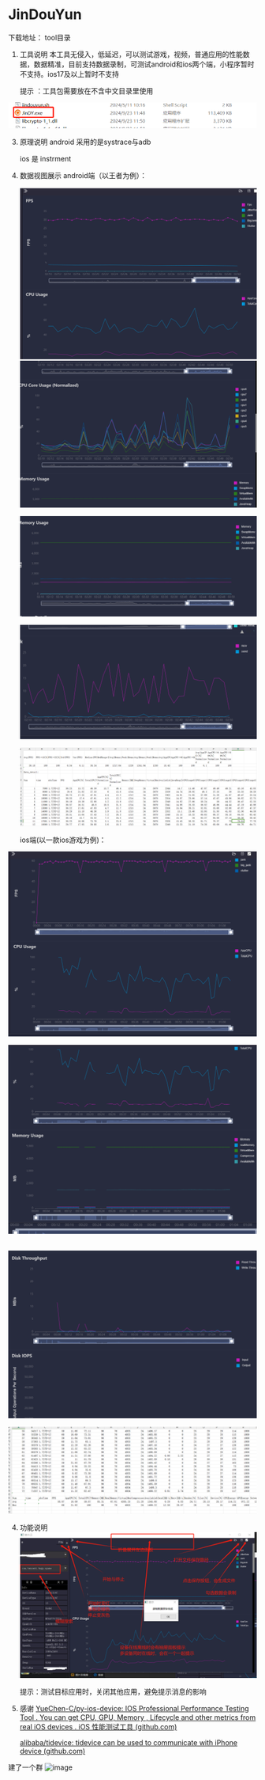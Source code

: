 # JinDouYun


下载地址：
tool目录



1. 工具说明
   本工具无侵入，低延迟，可以测试游戏，视频，普通应用的性能数据，数据精准，目前支持数据录制，可测试android和ios两个端，小程序暂时不支持。ios17及以上暂时不支持
 
   
   

   提示 ：工具包需要放在不含中文目录里使用

![d271ae5e-c85b-48d6-82aa-0a6c7f409e29](https://github.com/QiangZL95/JinDouYun/blob/main/images/d271ae5e-c85b-48d6-82aa-0a6c7f409e29.png)



3. 原理说明
   android 采用的是systrace与adb


   ios 是 instrment

5. 数据视图展示
   android端（以王者为例）：
   
   

   ![5e92f7e8-8062-4825-8e3b-be6549716438](https://github.com/QiangZL95/JinDouYun/blob/main/images/5e92f7e8-8062-4825-8e3b-be6549716438.png)
    ![loading-ag-145](https://github.com/QiangZL95/JinDouYun/blob/main/images/2cba49f9-51fb-407f-a309-1a727470d00c.png)

   ![loading-ag-147](https://github.com/QiangZL95/JinDouYun/blob/main/images/47e98ace-69fc-4874-b75d-9a971d80f7f6.png)

   ![loading-ag-149](https://github.com/QiangZL95/JinDouYun/blob/main/images/0a88301f-b9ea-4df6-b16b-5d65f9e3cf3d.png)

   ![loading-ag-151](https://github.com/QiangZL95/JinDouYun/blob/main/images/7916f935-f7a0-49af-ae1d-5db2e8ebcfbf.png)





   ios端(以一款ios游戏为例)：

![loading-ag-153](https://github.com/QiangZL95/JinDouYun/blob/main/images/7b2bd50a-8ab1-4db0-9150-b3af91f646df.png)



![loading-ag-155](https://github.com/QiangZL95/JinDouYun/blob/main/images/689b24a9-3152-4fe1-9365-dc915b0d9574.png)

        ![loading-ag-157](https://github.com/QiangZL95/JinDouYun/blob/main/images/7b5beb10-d51b-4fd3-86bf-879040f09419.png)

![loading-ag-159](https://github.com/QiangZL95/JinDouYun/blob/main/images/3b1a0d82-12fb-434c-8147-2bba13deb22b.png)

4. 功能说明
      ![39c10ed6-4597-4df4-b713-b09e46c80cb0](https://github.com/QiangZL95/JinDouYun/blob/main/images/39c10ed6-4597-4df4-b713-b09e46c80cb0.png)
   
   

   提示：测试目标应用时，关闭其他应用，避免提示消息的影响



6. 感谢
   [YueChen-C/py-ios-device: IOS Professional Performance Testing Tool . You can get CPU, GPU, Memory , Lifecycle and other metrics from real iOS devices . iOS 性能测试工具 (github.com)](https://github.com/YueChen-C/py-ios-device)


   [alibaba/tidevice: tidevice can be used to communicate with iPhone device (github.com)](https://github.com/alibaba/tidevice)



建了一个群
![image](https://github.com/user-attachments/assets/18bbc034-58bf-40ec-8458-f6e7e31628c2)

